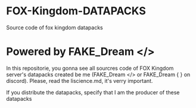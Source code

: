 # FOX-Kingdom-DATAPACKS
Source code of fox kingdom datapacks

# Powered by FAKE_Dream </>

In this repositorie, you gonna see all sourcres code of FOX Kingdom server's datapacks created be me (FAKE_Dream </> or FAKE_Dream { } on discord).
Please, read the liscience.md, it's verry important.

If you distribute the datapacks, specify that I am the producer of these datapacks


